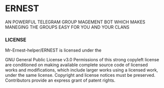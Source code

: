 # ERNEST
AN POWERFUL TELEGRAM GROUP MAGEMENT BOT WHICH MAKES MANEGING THE GROUPS EASY FOR YOU AND YOUR CLANS
### LICENSE 
Mr-Ernest-helper/ERNEST is licensed under the

GNU General Public License v3.0
Permissions of this strong copyleft license are conditioned on making available complete source code of licensed works and modifications, which include larger works using a licensed work, under the same license. Copyright and license notices must be preserved. Contributors provide an express grant of patent rights.

